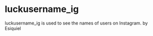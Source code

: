 # luckusername_ig
 luckusername_ig is used to see the names of users on Instagram.                                                                                                                    by Esiquiel 
